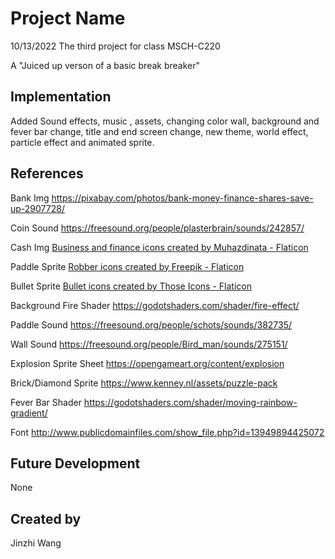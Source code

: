 # Project Name
10/13/2022
The third project for class MSCH-C220

A "Juiced up verson of a basic break breaker"

## Implementation
Added Sound effects, music , assets, changing color wall, background and fever bar change, title and end screen change, new theme, world effect, particle effect and animated sprite.

## References
Bank Img
https://pixabay.com/photos/bank-money-finance-shares-save-up-2907728/

Coin Sound
https://freesound.org/people/plasterbrain/sounds/242857/

Cash Img
<a href="https://www.flaticon.com/free-icons/business-and-finance" title="business and finance icons">Business and finance icons created by Muhazdinata - Flaticon</a>

Paddle Sprite
<a href="https://www.flaticon.com/free-icons/robber" title="robber icons">Robber icons created by Freepik - Flaticon</a>

Bullet Sprite
<a href="https://www.flaticon.com/free-icons/bullet" title="bullet icons">Bullet icons created by Those Icons - Flaticon</a>

Background Fire Shader
https://godotshaders.com/shader/fire-effect/

Paddle Sound
https://freesound.org/people/schots/sounds/382735/

Wall Sound
https://freesound.org/people/Bird_man/sounds/275151/

Explosion Sprite Sheet
https://opengameart.org/content/explosion

Brick/Diamond Sprite
https://www.kenney.nl/assets/puzzle-pack

Fever Bar Shader
https://godotshaders.com/shader/moving-rainbow-gradient/

Font
http://www.publicdomainfiles.com/show_file.php?id=13949894425072


## Future Development
None

## Created by
Jinzhi Wang
